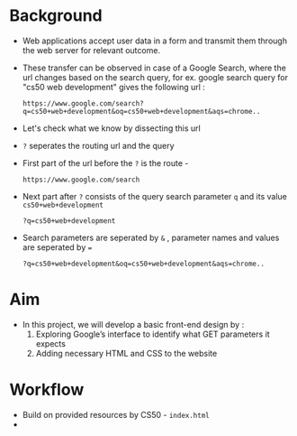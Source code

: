 # Background
 - Web applications accept user data in a form and transmit them through the web server for relevant outcome.
 - These transfer can be observed in case of a Google Search, where the url changes based on the search query, for ex. google search query for "cs50 web development" gives the following url :
    
    ```
    https://www.google.com/search?q=cs50+web+development&oq=cs50+web+development&aqs=chrome..
    ```
 - Let's check what we know by dissecting this url
 - `?` seperates the routing url and the query
 - First part of the url before the `?` is  the route -
    ```
    https://www.google.com/search
    ```
 - Next part after `?` consists of the query search parameter `q` and its value `cs50+web+development`

    ```
    ?q=cs50+web+development
    ```
 - Search parameters are seperated by `&` , parameter names and values are seperated by `=`
    ```
    ?q=cs50+web+development&oq=cs50+web+development&aqs=chrome..
    ```
 
 # Aim
 - In this project, we will develop a basic front-end design by :
    1. Exploring Google’s interface to identify what GET parameters it expects 
    2. Adding necessary HTML and CSS to the website


 # Workflow
 - Build on provided resources by CS50 - `index.html`
 - 